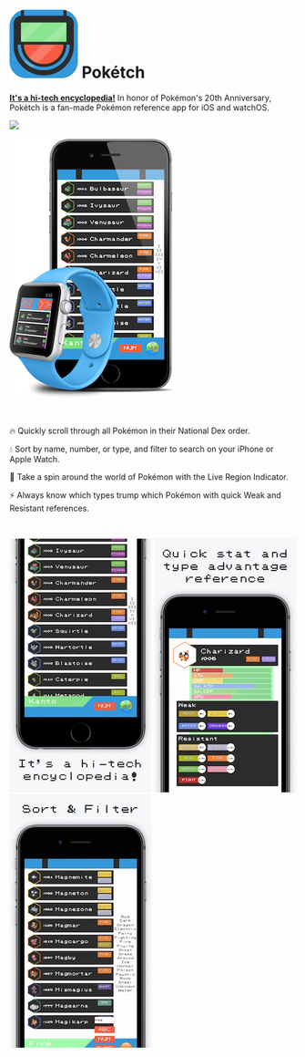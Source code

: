 # ![](readme/icon.png) Pokétch
[__It's a hi-tech encyclopedia!__](http://poketch.pcperini.com)
In honor of Pokémon's 20th Anniversary, Pokétch is a fan-made Pokémon reference app for iOS and watchOS.

[![](http://www.edmartin.com/Media/Default/Page/appstore_button_iphone.png)](https://itunes.apple.com/us/app/poketch/id1095060059?ls=1&mt=8)

![](readme/devices.png)


&nbsp;


:fire: Quickly scroll through all Pokémon in their National Dex order.

:droplet: Sort by name, number, or type, and filter to search on your iPhone or Apple Watch.

:leaves: Take a spin around the world of Pokémon with the Live Region Indicator.

:zap: Always know which types trump which Pokémon with quick Weak and Resistant references.


&nbsp;


![](readme/shot_0.jpg)
![](readme/shot_1.jpg)
![](readme/shot_2.jpg)